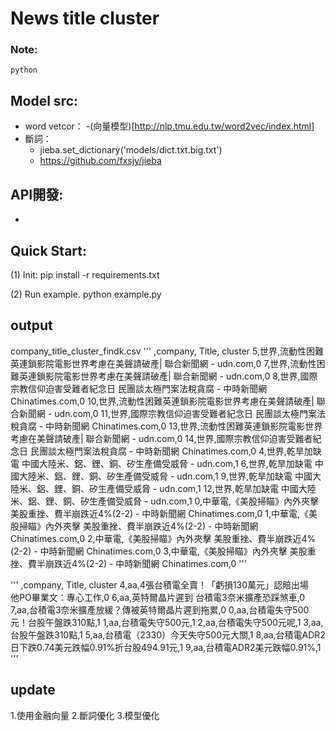 # News title cluster

### Note:

  ```
  python 
  ```


## Model src:
- word vetcor：
    -(向量模型)[http://nlp.tmu.edu.tw/word2vec/index.html]
- 斷詞：
    - jieba.set_dictionary('models/dict.txt.big.txt')
    - https://github.com/fxsjy/jieba

## API開發:
-

## Quick Start:
(1) Init: 
pip install -r requirements.txt

(2) Run example.
python example.py


## output

company_title_cluster_findk.csv
'''
,company,    Title,                                  cluster
5,世界,流動性困難英連鎖影院電影世界考慮在美聲請破產| 聯合新聞網 - udn.com,0
7,世界,流動性困難英連鎖影院電影世界考慮在美聲請破產| 聯合新聞網 - udn.com,0
8,世界,國際宗教信仰迫害受難者紀念日 民團談太極門案法稅貪腐 - 中時新聞網 Chinatimes.com,0
10,世界,流動性困難英連鎖影院電影世界考慮在美聲請破產| 聯合新聞網 - udn.com,0
11,世界,國際宗教信仰迫害受難者紀念日 民團談太極門案法稅貪腐 - 中時新聞網 Chinatimes.com,0
13,世界,流動性困難英連鎖影院電影世界考慮在美聲請破產| 聯合新聞網 - udn.com,0
14,世界,國際宗教信仰迫害受難者紀念日 民團談太極門案法稅貪腐 - 中時新聞網 Chinatimes.com,0
4,世界,乾旱加缺電 中國大陸米、鋁、鋰、銅、矽生產備受威脅 - udn.com,1
6,世界,乾旱加缺電 中國大陸米、鋁、鋰、銅、矽生產備受威脅 - udn.com,1
9,世界,乾旱加缺電 中國大陸米、鋁、鋰、銅、矽生產備受威脅 - udn.com,1
12,世界,乾旱加缺電 中國大陸米、鋁、鋰、銅、矽生產備受威脅 - udn.com,1
0,中華電,《美股掃瞄》內外夾擊 美股重挫、費半崩跌近4%(2-2) - 中時新聞網 Chinatimes.com,0
1,中華電,《美股掃瞄》內外夾擊 美股重挫、費半崩跌近4%(2-2) - 中時新聞網 Chinatimes.com,0
2,中華電,《美股掃瞄》內外夾擊 美股重挫、費半崩跌近4%(2-2) - 中時新聞網 Chinatimes.com,0
3,中華電,《美股掃瞄》內外夾擊 美股重挫、費半崩跌近4%(2-2) - 中時新聞網 Chinatimes.com,0
'''

'''
,company,      Title,                           cluster
4,aa,4張台積電全賣！「虧損130萬元」認賠出場　他PO畢業文：專心工作,0
6,aa,英特爾晶片遲到 台積電3奈米擴產恐踩煞車,0
7,aa,台積電3奈米擴產放緩？傳被英特爾晶片遲到拖累,0
0,aa,台積電失守500元！台股午盤跌310點,1
1,aa,台積電失守500元,1
2,aa,台積電失守500元呢,1
3,aa,台股午盤跌310點,1
5,aa,台積電（2330）今天失守500元大關,1
8,aa,台積電ADR2日下跌0.74美元跌幅0.91%折台股494.91元,1
9,aa,台積電ADR2美元跌幅0.91%,1
'''

## update
1.使用金融向量
2.斷詞優化
3.模型優化
       
